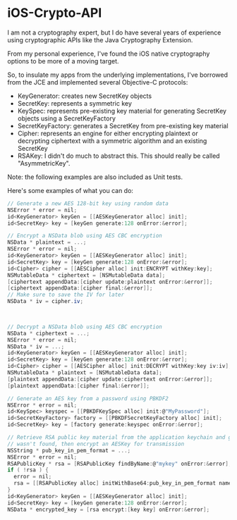 iOS-Crypto-API
==============

I am not a cryptography expert, but I do have several years of experience using cryptographic APIs like the
Java Cryptography Extension.

From my personal experience, I've found the iOS native cryptography options to be more of a moving target.

So, to insulate my apps from the underlying implementations, I've borrowed from the JCE and implemented several
Objective-C protocols:

- KeyGenerator: creates new SecretKey objects
- SecretKey: represents a symmetric key
- KeySpec: represents pre-existing key material for generating SecretKey objects using a SecretKeyFactory
- SecretKeyFactory: generates a SecretKey from pre-existing key material
- Cipher: represents an engine for either encrypting plaintext or decrypting ciphertext with a symmetric algorithm
          and an existing SecretKey
- RSAKey: I didn't do much to abstract this.  This should really be called "AsymmetricKey".

Note: the following examples are also included as Unit tests.

Here's some examples of what you can do:

```csharp
// Generate a new AES 128-bit key using random data
NSError * error = nil;  
id<KeyGenerator> keyGen = [[AESKeyGenerator alloc] init];  
id<SecretKey> key = [keyGen generate:128 onError:&error];  

// Encrypt a NSData blob using AES CBC encryption  
NSData * plaintext = ...;  
NSError * error = nil;  
id<KeyGenerator> keyGen = [[AESKeyGenerator alloc] init];  
id<SecretKey> key = [keyGen generate:128 onError:&error];  
id<Cipher> cipher = [[AESCipher alloc] init:ENCRYPT withKey:key];  
NSMutableData * ciphertext = [NSMutableData data];  
[ciphertext appendData:[cipher update:plaintext onError:&error]];  
[ciphertext appendData:[cipher final:&error]];  
// Make sure to save the IV for later  
NSData * iv = cipher.iv;  
  


// Decrypt a NSData blob using AES CBC encryption  
NSData * ciphertext = ...;  
NSError * error = nil;  
NSData * iv = ...;  
id<KeyGenerator> keyGen = [[AESKeyGenerator alloc] init];  
id<SecretKey> key = [keyGen generate:128 onError:&error];  
id<Cipher> cipher = [[AESCipher alloc] init:DECRYPT withKey:key iv:iv];  
NSMutableData * plaintext = [NSMutableData data];  
[plaintext appendData:[cipher update:ciphertext onError:&error]];  
[plaintext appendData:[cipher final:&error]];

// Generate an AES key from a password using PBKDF2  
NSError * error = nil;  
id<KeySpec> keyspec = [[PBKDFKeySpec alloc] init:@"MyPassword"];  
id<SecretKeyFactory> factory = [[PBKDFSecretKeyFactory alloc] init];  
id<SecretKey> key = [factory generate:keyspec onError:&error];

// Retrieve RSA public key material from the application keychain and generate a new key if the existing one
// wasn't found, then encrypt an AESKey for transmission  
NSString * pub_key_in_pem_format = ...;  
NSError * error = nil;  
RSAPublicKey * rsa = [RSAPublicKey findByName:@"mykey" onError:&error];  
if ( !rsa ) {  
  error = nil;  
  rsa = [[RSAPublicKey alloc] initWithBase64:pub_key_in_pem_format name:@"mykey" onError:&error ];  
}  
id<KeyGenerator> keyGen = [[AESKeyGenerator alloc] init];  
id<SecretKey> key = [keyGen generate:128 onError:&error];  
NSData * encrypted_key = [rsa encrypt:[key key] onError:&error];
```
